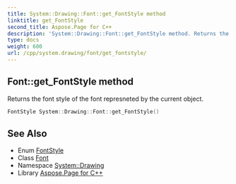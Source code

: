 ```yaml
---
title: System::Drawing::Font::get_FontStyle method
linktitle: get_FontStyle
second_title: Aspose.Page for C++
description: 'System::Drawing::Font::get_FontStyle method. Returns the font style of the font represneted by the current object in C++.'
type: docs
weight: 600
url: /cpp/system.drawing/font/get_fontstyle/
---
```

## Font::get_FontStyle method


Returns the font style of the font represneted by the current object.

```cpp
FontStyle System::Drawing::Font::get_FontStyle()
```

## See Also

* Enum [FontStyle](../../fontstyle/)
* Class [Font](../)
* Namespace [System::Drawing](../../)
* Library [Aspose.Page for C++](../../../)
